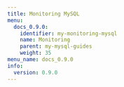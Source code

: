 ```yaml
---
title: Monitoring MySQL
menu:
  docs_0.9.0:
    identifier: my-monitoring-mysql
    name: Monitoring
    parent: my-mysql-guides
    weight: 35
menu_name: docs_0.9.0
info:
  version: 0.9.0
---
```


